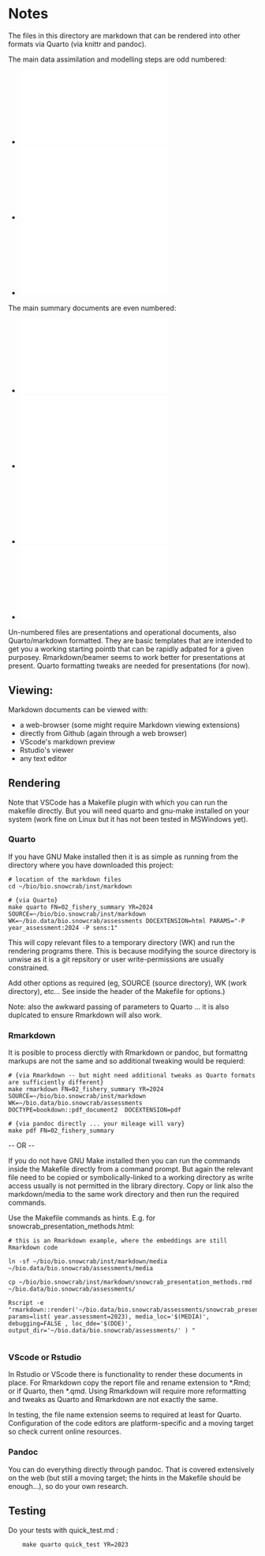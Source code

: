 # Notes

The files in this directory are markdown that can be rendered into other formats via Quarto (via knittr and pandoc). 

The main data assimilation and modelling steps are odd numbered:

- ![01_snowcrab_data.md](01_snowcrab_data.md)
- ![03_biomass_indx_carstm.md](03_biomass_indx_carstm.md)
- ![05_snowcrab_fishery_model_turing.md](05_snowcrab_fishery_model_turing.md)


The main summary documents are even numbered:

- ![02_fishery_summary.md](02_fishery_summary.md)
- ![02_survey_summary.md](02_survey_summary.md)
- ![04_ecosystem_summary.md](04_ecosystem_summary.md)
- ![06_assessment_summary.md](06_assessment_summary.md)

Un-numbered files are presentations and operational documents, also Quarto/markdown formatted. They are basic templates that are intended to get you a working starting pointb that can be rapidly adpated for a given purposey. Rmarkdown/beamer seems to work better for presentations at present. Quarto formatting tweaks are needed for presentations (for now).


## Viewing:

Markdown documents can be viewed with:

- a web-browser (some might require Markdown viewing extensions)
- directly from Github (again through a web browser)
- VScode's markdown preview 
- Rstudio's viewer
- any text editor

## Rendering

Note that VSCode has a Makefile plugin with which you can run the makefile directly. But you will need quarto and gnu-make installed on your system (work fine on Linux but it has not been tested in MSWindows yet). 

### Quarto

If you have GNU Make installed then it is as simple as running from the  directory where you have downloaded this project: 

```shell
# location of the markdown files
cd ~/bio/bio.snowcrab/inst/markdown   

# {via Quarto}
make quarto FN=02_fishery_summary YR=2024 SOURCE=~/bio/bio.snowcrab/inst/markdown WK=~/bio.data/bio.snowcrab/assessments DOCEXTENSION=html PARAMS="-P year_assessment:2024 -P sens:1" 

```

This will copy relevant files to a temporary directory (WK) and run the rendering programs there. This is because modifying the source directory is unwise as it is a git repsitory or user write-permissions are usually constrained. 

Add other options as required (eg, SOURCE (source directory), WK (work directory), etc... See inside the header of the Makefile for options.) 

Note: also the awkward passing of parameters to Quarto ... it is also duplcated to ensure Rmarkdown will also work.


### Rmarkdown

It is posible to process dierctly with Rmarkdown or pandoc, but formattng markups are not the same and so additional tweaking would be requierd:

```shell
# {via Rmarkdown -- but might need additional tweaks as Quarto formats are sufficiently different}
make rmarkdown FN=02_fishery_summary YR=2024 SOURCE=~/bio/bio.snowcrab/inst/markdown WK=~/bio.data/bio.snowcrab/assessments  DOCTYPE=bookdown::pdf_document2  DOCEXTENSION=pdf 

# {via pandoc directly ... your mileage will vary}
make pdf FN=02_fishery_summary  
```

-- OR --

If you do not have GNU Make installed then you can run the commands inside the Makefile directly from a command prompt. But again the relevant file need to be copied or symbolically-linked to a working directory as write access usually is not permitted in the library directory. Copy or link also the markdown/media to the same work directory and then run the required commands. 

Use the Makefile commands as hints. E.g. for snowcrab_presentation_methods.html:

```shell
# this is an Rmarkdown example, where the embeddings are still Rmarkdown code

ln -sf ~/bio/bio.snowcrab/inst/markdown/media ~/bio.data/bio.snowcrab/assessments/media

cp ~/bio/bio.snowcrab/inst/markdown/snowcrab_presentation_methods.rmd ~/bio.data/bio.snowcrab/assessments/

Rscript -e "rmarkdown::render('~/bio.data/bio.snowcrab/assessments/snowcrab_presentation_methods.rmd', params=list( year.assessment=2023), media_loc='$(MEDIA)', debugging=FALSE , loc_dde='$(DDE)', output_dir='~/bio.data/bio.snowcrab/assessments/' ) " 


```

### VScode or Rstudio

In Rstudio or VScode there is functionality to render these documents in place. For Rmarkdown copy the report file and rename extension to *.Rmd; or if Quarto, then *.qmd. Using Rmarkdown will require more reformatting and tweaks as Quarto and Rmarkdown are not exactly the same.

In testing, the file name extension seems to required at least for Quarto. Configuration of the code editors are platform-specific and a moving target so check current online resources. 


### Pandoc

You can do everything directly through pandoc. That is covered extensively on the web (but still a moving target; the hints in the Makefile should be enough...), so do your own research.


## Testing

Do your tests with quick_test.md : 

```
	make quarto quick_test YR=2023 
```



